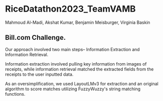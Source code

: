 # RiceDatathon2023_TeamVAMB

Mahmoud Al-Madi, Akshat Kumar, Benjamin Meisburger, Virginia Baskin

## Bill.com Challenge.

Our approach involved two main steps– Information Extraction and Information Retrieval. <br>

Information extraction involved pulling key information from images of receipts, while information retrieval matched the extracted fields from the receipts to the user inputted data. <br>

As an oversimplification, we used LayoutLMv3 for extraction and an original algorithm to score matches utilizing FuzzyWuzzy's string matching functions. 
